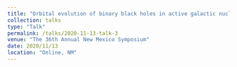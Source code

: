```yaml
---
title: "Orbital evolution of binary black holes in active galactic nucleus disks: a disk channel for binary black hole mergers?"
collection: talks
type: "Talk"
permalink: /talks/2020-11-13-talk-3
venue: "The 36th Annual New Mexico Symposium"
date: 2020/11/13
location: "Online, NM"
---
```

